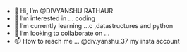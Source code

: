 - 👋 Hi, I’m @DIVYANSHU RATHAUR
- 👀 I’m interested in ... coding
- 🌱 I’m currently learning ...c ,datastructures and python
- 💞️ I’m looking to collaborate on ...
- 📫 How to reach me ... @div.yanshu_37 my insta account

<!---
DIVYANSHURATHAUR/DIVYANSHURATHAUR is a ✨ special ✨ repository because its `README.md` (this file) appears on your GitHub profile.
You can click the Preview link to take a look at your changes.
--->
